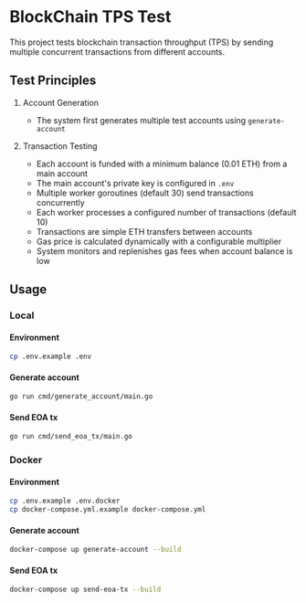 # BlockChain TPS Test

This project tests blockchain transaction throughput (TPS) by sending multiple concurrent transactions from different accounts.

## Test Principles

1. Account Generation
   - The system first generates multiple test accounts using `generate-account`
   
2. Transaction Testing
   - Each account is funded with a minimum balance (0.01 ETH) from a main account
   - The main account's private key is configured in `.env`
   - Multiple worker goroutines (default 30) send transactions concurrently
   - Each worker processes a configured number of transactions (default 10)
   - Transactions are simple ETH transfers between accounts
   - Gas price is calculated dynamically with a configurable multiplier
   - System monitors and replenishes gas fees when account balance is low

## Usage

### Local


#### Environment

```bash
cp .env.example .env
```

#### Generate account

```bash
go run cmd/generate_account/main.go
```

#### Send EOA tx

```bash
go run cmd/send_eoa_tx/main.go
```

### Docker

#### Environment

```bash
cp .env.example .env.docker
cp docker-compose.yml.example docker-compose.yml
```

#### Generate account

```bash
docker-compose up generate-account --build
```

#### Send EOA tx

```bash
docker-compose up send-eoa-tx --build
```